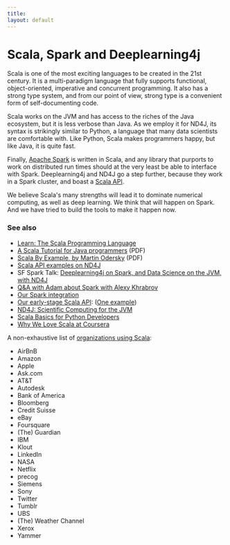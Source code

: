 ```yaml
---
title: 
layout: default
---
```


# Scala, Spark and Deeplearning4j

Scala is one of the most exciting languages to be created in the 21st century. It is a multi-paradigm language that fully supports functional, object-oriented, imperative and concurrent programming. It also has a strong type system, and from our point of view, strong type is a convenient form of self-documenting code.

Scala works on the JVM and has access to the riches of the Java ecosystem, but it is less verbose than Java. As we employ it for ND4J, its syntax is strikingly similar to Python, a language that many data scientists are comfortable with. Like Python, Scala makes programmers happy, but like Java, it is quite fast. 

Finally, [Apache Spark](https://github.com/deeplearning4j/deeplearning4j/tree/master/deeplearning4j-scaleout/spark) is written in Scala, and any library that purports to work on distributed run times should at the very least be able to interface with Spark. Deeplearning4j and ND4J go a step further, because they work in a Spark cluster, and boast a [Scala API](https://github.com/deeplearning4j/nd4j/tree/master/nd4j-scala-api/src/main/scala/org/nd4j/api/linalg). 

We believe Scala's many strengths will lead it to dominate numerical computing, as well as deep learning. We think that will happen on Spark. And we have tried to build the tools to make it happen now. 

### See also

* [Learn: The Scala Programming Language](http://www.scala-lang.org/documentation/)
* [A Scala Tutorial for Java programmers](http://www.scala-lang.org/docu/files/ScalaTutorial.pdf) (PDF)
* [Scala By Example, by Martin Odersky](http://www.scala-lang.org/docu/files/ScalaByExample.pdf) (PDF) 
* [Scala API examples on ND4J](http://nd4j.org/scala.html)
* SF Spark Talk: [Deeplearning4j on Spark, and Data Science on the JVM, with ND4J](https://www.youtube.com/watch?v=LCsc1hFuNac&feature=youtu.be)
* [Q&A with Adam about Spark with Alexy Khrabrov](https://www.youtube.com/watch?v=LJPL8sL0Daw&feature=youtu.be)
* [Our Spark integration](https://github.com/deeplearning4j/deeplearning4j/tree/master/deeplearning4j-scaleout/spark)
* [Our early-stage Scala API](https://github.com/deeplearning4j/nd4j/tree/master/nd4j-scala-api/src/main/scala/org/nd4j/api/linalg): ([One example](https://github.com/deeplearning4j/nd4j/blob/master/nd4j-scala-api/src/test/scala/org/nd4j/api/linalg/TestNDArray.scala#L18))
* [ND4J: Scientific Computing for the JVM](http://nd4j.org)
* [Scala Basics for Python Developers](https://bugra.github.io/work/notes/2014-10-18/scala-basics-for-python-developers/)
* [Why We Love Scala at Coursera](https://tech.coursera.org/blog/2014/02/18/why-we-love-scala-at-coursera/)

A non-exhaustive list of [organizations using Scala](http://alvinalexander.com/scala/whos-using-scala-akka-play-framework):

* AirBnB
* Amazon
* Apple
* Ask.com
* AT&T
* Autodesk
* Bank of America
* Bloomberg
* Credit Suisse
* eBay
* Foursquare
* (The) Guardian
* IBM
* Klout
* LinkedIn
* NASA
* Netflix
* precog
* Siemens
* Sony
* Twitter
* Tumblr
* UBS
* (The) Weather Channel
* Xerox
* Yammer
